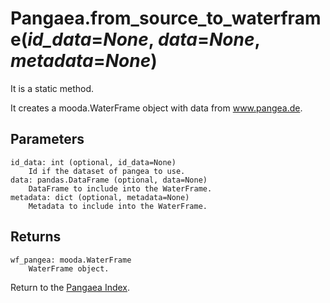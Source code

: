# Pangaea.from_source_to_waterframe(*id_data*=*None*, *data*=*None*, *metadata*=*None*)

It is a static method.

It creates a mooda.WaterFrame object with data from www.pangea.de.

## Parameters

    id_data: int (optional, id_data=None)
        Id if the dataset of pangea to use.
    data: pandas.DataFrame (optional, data=None)
        DataFrame to include into the WaterFrame.
    metadata: dict (optional, metadata=None)
        Metadata to include into the WaterFrame.

## Returns

    wf_pangea: mooda.WaterFrame
        WaterFrame object.

Return to the [Pangaea Index](index_pangaea.md).
